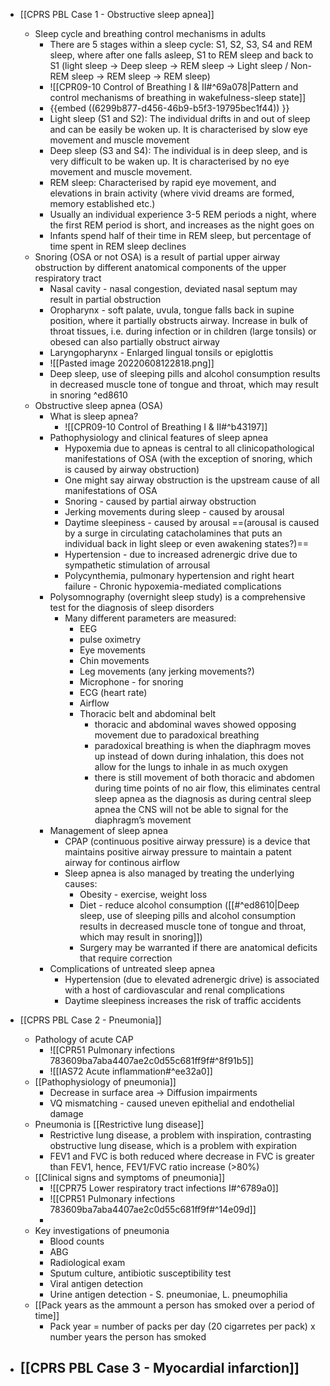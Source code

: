 
- [[CPRS PBL Case 1 - Obstructive sleep apnea]]
	- Sleep cycle and breathing control mechanisms in adults
		- There are 5 stages within a sleep cycle: S1, S2, S3, S4 and REM sleep, where after one falls asleep, S1 to REM sleep and back to S1 (light sleep -> Deep sleep   -> REM sleep -> Light sleep / Non-REM sleep -> REM sleep -> REM sleep)
		- ![[CPR09-10 Control of Breathing I & II#^69a078|Pattern and control mechanisms of breathing in wakefulness-sleep state]]
		- {{embed ((6299b877-d456-46b9-b5f3-19795bec1f44)) }}
		- Light sleep (S1 and S2): The individual drifts in and out of sleep and can be easily be woken up. It is characterised by slow eye movement and muscle movement
		- Deep sleep (S3 and S4): The individual is in deep sleep, and is very difficult to be waken up. It is characterised by no eye movement and muscle movement.
		- REM sleep: Characterised by rapid eye movement, and elevations in brain activity (where vivid dreams are formed, memory established etc.)
		- Usually an individual experience 3-5 REM periods a night, where the first REM period is short, and increases as the night goes on
		- Infants spend half of their time in REM sleep, but percentage of time spent in REM sleep declines
	- Snoring (OSA or not OSA) is a result of partial upper airway obstruction by different anatomical components of the upper respiratory tract
		- Nasal cavity - nasal congestion, deviated nasal septum may result in partial obstruction
		- Oropharynx - soft palate, uvula, tongue falls back in supine position, where it partially obstructs airway. Increase in bulk of throat tissues, i.e. during infection or in children (large tonsils) or obesed can also partially obstruct airway
		- Laryngopharynx - Enlarged lingual tonsils or epiglottis
		- ![[Pasted image 20220608122818.png]]
		- Deep sleep, use of sleeping pills and alcohol consumption results in decreased muscle tone of tongue and throat, which may result in snoring ^ed8610
	- Obstructive sleep apnea (OSA)
		- What is sleep apnea?
			- ![[CPR09-10 Control of Breathing I & II#^b43197]]
		- Pathophysiology and clinical features of sleep apnea
			- Hypoxemia due to apneas is central to all clinicopathological manifestations of OSA (with the exception of snoring, which is caused by airway obstruction)
			- One might say airway obstruction is the upstream cause of all manifestations of OSA
			- Snoring - caused by partial airway obstruction
			- Jerking movements during sleep - caused by arousal
			- Daytime sleepiness - caused by arousal ==(arousal is caused by a surge in circulating catacholamines that puts an individual back in light sleep or even awakening states?)==
			- Hypertension - due to increased adrenergic drive due to sympathetic stimulation of arrousal
			- Polycynthemia, pulmonary hypertension and right heart failure - Chronic hypoxemia-mediated complications
		- Polysomnography (overnight sleep study) is a comprehensive test for the diagnosis of sleep disorders
			- Many different parameters are measured:
				- EEG
				- pulse oximetry
				- Eye movements
				- Chin movements
				- Leg movements (any jerking movements?)
				- Microphone - for snoring
				- ECG (heart rate)
				- Airflow
				- Thoracic belt and abdominal belt
					- thoracic and abdominal waves showed opposing movement due to paradoxical breathing
					- paradoxical breathing is when the diaphragm moves up instead of down during inhalation, this does not allow for the lungs to inhale in as much oxygen
					- there is still movement of both thoracic and abdomen during time points of no air flow, this eliminates central sleep apnea as the diagnosis as during central sleep apnea the CNS will not be able to signal for the diaphragm’s movement
		- Management of sleep apnea
			- CPAP (continuous positive airway pressure) is a device that maintains positive airway pressure to maintain a patent airway for continous airflow
			- Sleep apnea is also managed by treating the underlying causes:
				- Obesity - exercise, weight loss
				- Diet - reduce alcohol consumption ([[#^ed8610|Deep sleep, use of sleeping pills and alcohol consumption results in decreased muscle tone of tongue and throat, which may result in snoring]])
				- Surgery may be warranted if there are anatomical deficits that require correction
		- Complications of untreated sleep apnea
			- Hypertension (due to elevated adrenergic drive) is associated with a host of cardiovascular and renal complications
			- Daytime sleepiness increases the risk of traffic accidents
- [[CPRS PBL Case 2 - Pneumonia]]
	- Pathology of acute CAP
		- ![[CPR51 Pulmonary infections 783609ba7aba4407ae2c0d55c681ff9f#^8f91b5]]
		- ![[IAS72 Acute inflammation#^ee32a0]]
	- [[Pathophysiology of pneumonia]]
		- Decrease in surface area -> Diffusion impairments
		- VQ mismatching - caused uneven epithelial and endothelial damage
	- Pneumonia is [[Restrictive lung disease]]
		- Restrictive lung disease, a problem with inspiration, contrasting obstructive lung disease, which is a problem with expiration
		- FEV1 and FVC is both reduced where decrease in FVC is greater than FEV1, hence, FEV1/FVC ratio increase (>80%)
	- [[Clinical signs and symptoms of pneumonia]]
		- ![[CPR75 Lower respiratory tract infections I#^6789a0]]
		- ![[CPR51 Pulmonary infections 783609ba7aba4407ae2c0d55c681ff9f#^14e09d]]
		- 
	- Key investigations of pneumonia
		- Blood counts
		- ABG
		- Radiological exam
		- Sputum culture, antibiotic susceptibility test
		- Viral antigen detection
		- Urine antigen detection - S. pneumoniae, L. pneumophilia
	- [[Pack years as the ammount a person has smoked over a period of time]]
		- Pack year = number of packs per day (20 cigarretes per pack) x number years the person has smoked

- [[CPRS PBL Case 3 - Myocardial infarction]]
	- 